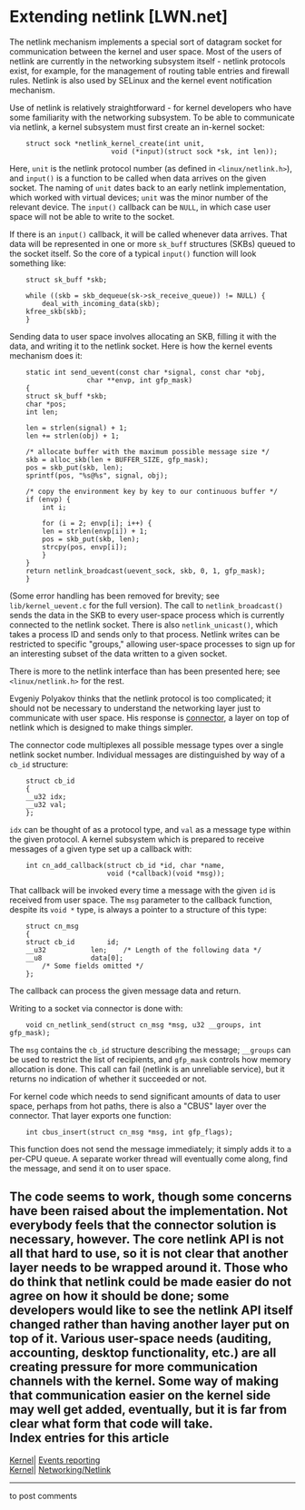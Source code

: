 # Extending netlink [LWN.net]

The netlink mechanism implements a special sort of datagram socket for communication between the kernel and user space. Most of the users of netlink are currently in the networking subsystem itself - netlink protocols exist, for example, for the management of routing table entries and firewall rules. Netlink is also used by SELinux and the kernel event notification mechanism. 

Use of netlink is relatively straightforward - for kernel developers who have some familiarity with the networking subsystem. To be able to communicate via netlink, a kernel subsystem must first create an in-kernel socket: 
    
    
        struct sock *netlink_kernel_create(int unit, 
                             void (*input)(struct sock *sk, int len));
    

Here, `unit` is the netlink protocol number (as defined in `<linux/netlink.h>`), and `input()` is a function to be called when data arrives on the given socket. The naming of `unit` dates back to an early netlink implementation, which worked with virtual devices; `unit` was the minor number of the relevant device. The `input()` callback can be `NULL`, in which case user space will not be able to write to the socket. 

If there is an `input()` callback, it will be called whenever data arrives. That data will be represented in one or more `sk_buff` structures (SKBs) queued to the socket itself. So the core of a typical `input()` function will look something like: 
    
    
        struct sk_buff *skb;
    
        while ((skb = skb_dequeue(sk->sk_receive_queue)) != NULL) {
            deal_with_incoming_data(skb);
    	kfree_skb(skb);
        }
    

Sending data to user space involves allocating an SKB, filling it with the data, and writing it to the netlink socket. Here is how the kernel events mechanism does it: 
    
    
        static int send_uevent(const char *signal, const char *obj,
    		           char **envp, int gfp_mask)
        {
    	struct sk_buff *skb;
    	char *pos;
    	int len;
    
    	len = strlen(signal) + 1;
    	len += strlen(obj) + 1;
    
    	/* allocate buffer with the maximum possible message size */
    	skb = alloc_skb(len + BUFFER_SIZE, gfp_mask);
    	pos = skb_put(skb, len);
    	sprintf(pos, "%s@%s", signal, obj);
    
    	/* copy the environment key by key to our continuous buffer */
    	if (envp) {
    	    int i;
    
    	    for (i = 2; envp[i]; i++) {
    		len = strlen(envp[i]) + 1;
    		pos = skb_put(skb, len);
    		strcpy(pos, envp[i]);
    	    }
    	}
    	return netlink_broadcast(uevent_sock, skb, 0, 1, gfp_mask);
        }
    

(Some error handling has been removed for brevity; see `lib/kernel_uevent.c` for the full version). The call to `netlink_broadcast()` sends the data in the SKB to every user-space process which is currently connected to the netlink socket. There is also `netlink_unicast()`, which takes a process ID and sends only to that process. Netlink writes can be restricted to specific "groups," allowing user-space processes to sign up for an interesting subset of the data written to a given socket. 

There is more to the netlink interface than has been presented here; see `<linux/netlink.h>` for the rest. 

Evgeniy Polyakov thinks that the netlink protocol is too complicated; it should not be necessary to understand the networking layer just to communicate with user space. His response is [connector](/Articles/131566/), a layer on top of netlink which is designed to make things simpler. 

The connector code multiplexes all possible message types over a single netlink socket number. Individual messages are distinguished by way of a `cb_id` structure: 
    
    
        struct cb_id
        {
    	__u32 idx;
    	__u32 val;
        };
    

`idx` can be thought of as a protocol type, and `val` as a message type within the given protocol. A kernel subsystem which is prepared to receive messages of a given type set up a callback with: 
    
    
        int cn_add_callback(struct cb_id *id, char *name,
                            void (*callback)(void *msg));
    

That callback will be invoked every time a message with the given `id` is received from user space. The `msg` parameter to the callback function, despite its `void *` type, is always a pointer to a structure of this type: 
    
    
        struct cn_msg
        {
    	struct cb_id 		id;
    	__u32			len;	/* Length of the following data */
    	__u8			data[0];
            /* Some fields omitted */
        };
    

The callback can process the given message data and return. 

Writing to a socket via connector is done with: 
    
    
        void cn_netlink_send(struct cn_msg *msg, u32 __groups, int gfp_mask);
    

The `msg` contains the `cb_id` structure describing the message; `__groups` can be used to restrict the list of recipients, and `gfp_mask` controls how memory allocation is done. This call can fail (netlink is an unreliable service), but it returns no indication of whether it succeeded or not. 

For kernel code which needs to send significant amounts of data to user space, perhaps from hot paths, there is also a "CBUS" layer over the connector. That layer exports one function: 
    
    
        int cbus_insert(struct cn_msg *msg, int gfp_flags);
    

This function does not send the message immediately; it simply adds it to a per-CPU queue. A separate worker thread will eventually come along, find the message, and send it on to user space. 

The code seems to work, though some concerns have been raised about the implementation. Not everybody feels that the connector solution is necessary, however. The core netlink API is not all that hard to use, so it is not clear that another layer needs to be wrapped around it. Those who do think that netlink could be made easier do not agree on how it should be done; some developers would like to see the netlink API itself changed rather than having another layer put on top of it. Various user-space needs (auditing, accounting, desktop functionality, etc.) are all creating pressure for more communication channels with the kernel. Some way of making that communication easier on the kernel side may well get added, eventually, but it is far from clear what form that code will take.  
Index entries for this article  
---  
[Kernel](/Kernel/Index)| [Events reporting](/Kernel/Index#Events_reporting)  
[Kernel](/Kernel/Index)| [Networking/Netlink](/Kernel/Index#Networking-Netlink)  
  


* * *

to post comments 
